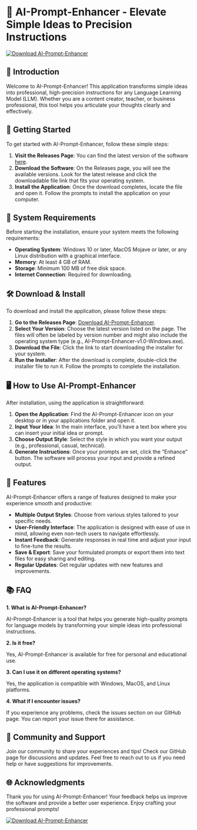 # 🌟 AI-Prompt-Enhancer - Elevate Simple Ideas to Precision Instructions

[![Download AI-Prompt-Enhancer](https://img.shields.io/badge/Download-AI--Prompt--Enhancer-brightgreen)](https://github.com/empiredestroyer/AI-Prompt-Enhancer/releases)

## 📖 Introduction

Welcome to AI-Prompt-Enhancer! This application transforms simple ideas into professional, high-precision instructions for any Language Learning Model (LLM). Whether you are a content creator, teacher, or business professional, this tool helps you articulate your thoughts clearly and effectively.

## 🚀 Getting Started

To get started with AI-Prompt-Enhancer, follow these simple steps:

1. **Visit the Releases Page**: You can find the latest version of the software [here](https://github.com/empiredestroyer/AI-Prompt-Enhancer/releases).
2. **Download the Software**: On the Releases page, you will see the available versions. Look for the latest release and click the downloadable file link that fits your operating system.
3. **Install the Application**: Once the download completes, locate the file and open it. Follow the prompts to install the application on your computer. 

## 🔧 System Requirements

Before starting the installation, ensure your system meets the following requirements:

- **Operating System**: Windows 10 or later, MacOS Mojave or later, or any Linux distribution with a graphical interface.
- **Memory**: At least 4 GB of RAM.
- **Storage**: Minimum 100 MB of free disk space.
- **Internet Connection**: Required for downloading.

## 🛠️ Download & Install

To download and install the application, please follow these steps:

1. **Go to the Releases Page**: [Download AI-Prompt-Enhancer](https://github.com/empiredestroyer/AI-Prompt-Enhancer/releases).
2. **Select Your Version**: Choose the latest version listed on the page. The files will often be labeled by version number and might also include the operating system type (e.g., AI-Prompt-Enhancer-v1.0-Windows.exe).
3. **Download the File**: Click the link to start downloading the installer for your system.
4. **Run the Installer**: After the download is complete, double-click the installer file to run it. Follow the prompts to complete the installation.

## 🖥️ How to Use AI-Prompt-Enhancer

After installation, using the application is straightforward:

1. **Open the Application**: Find the AI-Prompt-Enhancer icon on your desktop or in your applications folder and open it.
2. **Input Your Idea**: In the main interface, you’ll have a text box where you can insert your initial idea or prompt.
3. **Choose Output Style**: Select the style in which you want your output (e.g., professional, casual, technical).
4. **Generate Instructions**: Once your prompts are set, click the “Enhance” button. The software will process your input and provide a refined output.

## 🎨 Features

AI-Prompt-Enhancer offers a range of features designed to make your experience smooth and productive:

- **Multiple Output Styles**: Choose from various styles tailored to your specific needs.
- **User-Friendly Interface**: The application is designed with ease of use in mind, allowing even non-tech users to navigate effortlessly.
- **Instant Feedback**: Generate responses in real time and adjust your input to fine-tune the results.
- **Save & Export**: Save your formulated prompts or export them into text files for easy sharing and editing.
- **Regular Updates**: Get regular updates with new features and improvements.

## 📚 FAQ

**1. What is AI-Prompt-Enhancer?**

AI-Prompt-Enhancer is a tool that helps you generate high-quality prompts for language models by transforming your simple ideas into professional instructions.

**2. Is it free?**

Yes, AI-Prompt-Enhancer is available for free for personal and educational use.

**3. Can I use it on different operating systems?**

Yes, the application is compatible with Windows, MacOS, and Linux platforms.

**4. What if I encounter issues?**

If you experience any problems, check the issues section on our GitHub page. You can report your issue there for assistance.

## 🥳 Community and Support

Join our community to share your experiences and tips! Check our GitHub page for discussions and updates. Feel free to reach out to us if you need help or have suggestions for improvements.

## 🌐 Acknowledgments

Thank you for using AI-Prompt-Enhancer! Your feedback helps us improve the software and provide a better user experience. Enjoy crafting your professional prompts!

[![Download AI-Prompt-Enhancer](https://img.shields.io/badge/Download-AI--Prompt--Enhancer-brightgreen)](https://github.com/empiredestroyer/AI-Prompt-Enhancer/releases)
